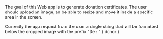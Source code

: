 The goal of this Web app is to generate donation certificates.
The user should upload an image, an be able to resize and move it inside a specific area in the screen.

Currently the app request from the user a single string that will be formatted below the cropped image with the prefix "De : "  ( donor )